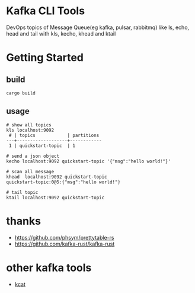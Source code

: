 # Kafka CLI Tools 

DevOps topics of Message Queue(eg kafka, pulsar, rabbitmq) like ls, echo, head and tail  with kls, kecho, khead and ktail

# Getting Started

## build

```
cargo build

```

## usage

```
# show all topics
kls localhost:9092
 # | topics            | partitions 
---+-------------------+------------
 1 | quickstart-topic  | 1 

# send a json object
kecho localhost:9092 quickstart-topic '{"msg":"hello world!"}'

# scan all message
khead  localhost:9092 quickstart-topic
quickstart-topic:0@5:{"msg":"hello world!"}

# tail topic
ktail localhost:9092 quickstart-topic
```

# thanks

* https://github.com/phsym/prettytable-rs
* https://github.com/kafka-rust/kafka-rust

# other kafka tools

* [kcat](https://github.com/edenhill/kcat) 
